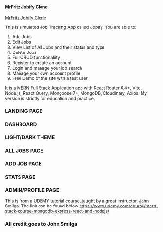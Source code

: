 #### MrFritz Jobify Clone
[MrFritz Jobify Clone](https://mrfritz-jobify.onrender.com//)

This is simulated Job Tracking App called Jobify. 
You are able to:
         
1. Add Jobs
2. Edit Jobs
3. View List of All Jobs and their status and type
4. Delete Jobs 
5. Full CRUD functionaliity
6. Register to create an account
7. Login and manage your job search
8. Manage your own account profile
9. Free Demo of the site with a test user

It is a MERN Full Stack Application app with React Router 6.4+, Vite, Node.js,
React Query, Mongoose 7+, MongoDB, Cloudinary, Axios. 
My version is strictly for education and practice.

### LANDING PAGE

### DASHBOARD

### LIGHT/DARK THEME


### ALL JOBS PAGE


### ADD JOB PAGE


### STATS PAGE

### ADMIN/PROFILE PAGE


This is from a UDEMY tutorial course, taught by a great instructor, John Smilga.
The link can be found below https://www.udemy.com/course/mern-stack-course-mongodb-express-react-and-nodejs/
### All credit goes to John Smilga
